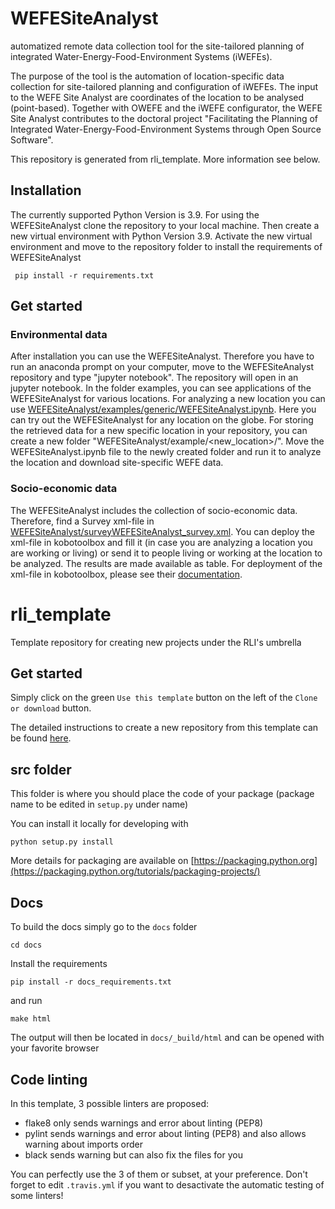 # WEFESiteAnalyst
automatized remote data collection tool for the site-tailored planning of integrated Water-Energy-Food-Environment Systems (iWEFEs).

The purpose of the tool is the automation of location-specific data collection for site-tailored planning and configuration of iWEFEs. The input to the WEFE Site Analyst are coordinates of the location to be analysed (point-based). Together with OWEFE and the iWEFE configurator, the WEFE Site Analyst contributes to the doctoral project "Facilitating the Planning of Integrated Water-Energy-Food-Environment Systems through Open Source Software".

This repository is generated from rli_template. More information see below. 

## Installation

The currently supported Python Version is 3.9. For using the WEFESiteAnalyst clone the repository to your local machine. Then create a new virtual environment with Python Version 3.9. Activate the new virtual environment and move to the repository folder to install the requirements of WEFESiteAnalyst

     pip install -r requirements.txt

## Get started
### Environmental data
After installation you can use the WEFESiteAnalyst. Therefore you have to run an anaconda prompt on your computer, move to the WEFESiteAnalyst repository and type "jupyter notebook". The repository will open in an jupyter notebook. In the folder examples, you can see applications of the WEFESiteAnalyst for various locations. For analyzing a new location you can use [WEFESiteAnalyst/examples/generic/WEFESiteAnalyst.ipynb](https://github.com/JulianBarinton/WEFESiteAnalyst/tree/master/examples/generic/WEFESiteAnalyst.ipynb). Here you can try out the WEFESiteAnalyst for any location on the globe. For storing the retrieved data for a new specific location in your repository, you can create a new folder "WEFESiteAnalyst/example/<new_location>/". Move the WEFESiteAnalyst.ipynb file to the newly created folder and run it to analyze the location and download site-specific WEFE data.

### Socio-economic data
The WEFESiteAnalyst includes the collection of socio-economic data. Therefore, find a Survey xml-file in [WEFESiteAnalyst/surveyWEFESiteAnalyst_survey.xml](https://github.com/JulianBarinton/WEFESiteAnalyst/blob/master/survey/WEFESiteAnalyst_survey.xml). You can deploy the xml-file in kobotoolbox and fill it (in case you are analyzing a location you are working or living) or send it to people living or working at the location to be analyzed. The results are made available as table. For deployment of the xml-file in kobotoolbox, please see their [documentation](https://support.kobotoolbox.org/).

# rli_template
Template repository for creating new projects under the RLI's umbrella

## Get started

Simply click on the green `Use this template` button on the left of the `Clone or download` button.

The detailed instructions to create a new repository from this template can be found [here](https://help.github.com/en/articles/creating-a-repository-from-a-template).

## src folder

This folder is where you should place the code of your package (package name to be edited in `setup.py` under name)

You can install it locally for developing with

    python setup.py install
    
More details for packaging are available on [https://packaging.python.org](https://packaging.python.org/tutorials/packaging-projects/)


## Docs

To build the docs simply go to the `docs` folder

    cd docs

Install the requirements

    pip install -r docs_requirements.txt

and run

    make html

The output will then be located in `docs/_build/html` and can be opened with your favorite browser

## Code linting

In this template, 3 possible linters are proposed:
- flake8 only sends warnings and error about linting (PEP8)
- pylint sends warnings and error about linting (PEP8) and also allows warning about imports order
- black sends warning but can also fix the files for you

You can perfectly use the 3 of them or subset, at your preference. Don't forget to edit `.travis.yml` if you want to desactivate the automatic testing of some linters!

